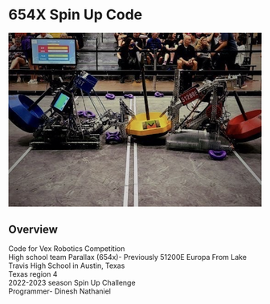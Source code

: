 # 654X Spin Up Code
<div align='center'>
<img src="TugWith46T.png" alt="Tug Against 46T" title="Tug Pic">
</div>

## Overview
Code for Vex Robotics Competition  
High school team Parallax (654x)- Previously 51200E Europa
From Lake Travis High School in Austin, Texas         
Texas region 4  
2022-2023 season Spin Up Challenge    
Programmer- Dinesh Nathaniel
